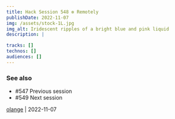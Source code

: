 ```yaml
---
title: Hack Session 548 ✼ Remotely
publishDate: 2022-11-07
img: /assets/stock-1L.jpg
img_alt: Iridescent ripples of a bright blue and pink liquid
description: |

tracks: []
technos: []
audiences: []
---
```


### See also

* #547 Previous session
* #549 Next session

[olange](https://github.com/olange) | 2022-11-07


